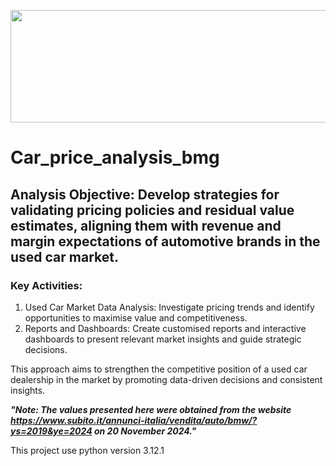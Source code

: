 <p align="center">
  <img width="990" height="180" src="https://github.com/user-attachments/assets/3a145fad-f73e-4647-8fa6-29eaf4ab99af"
       </p>
  

# Car_price_analysis_bmg
## Analysis Objective: Develop strategies for validating pricing policies and residual value estimates, aligning them with revenue and margin expectations of automotive brands in the used car market.

### Key Activities:

1. Used Car Market Data Analysis:
Investigate pricing trends and identify opportunities to maximise value and competitiveness.
2. Reports and Dashboards:
Create customised reports and interactive dashboards to present relevant market insights and guide strategic decisions.

This approach aims to strengthen the competitive position of a used car dealership in the market by promoting data-driven decisions and consistent insights.

***"Note: The values presented here were obtained from the website https://www.subito.it/annunci-italia/vendita/auto/bmw/?ys=2019&ye=2024 on 20 November 2024."***

This project use python version 3.12.1